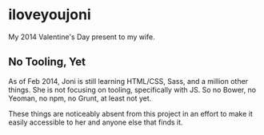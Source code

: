 # iloveyoujoni

My 2014 Valentine's Day present to my wife.

## No Tooling, Yet

As of Feb 2014, Joni is still learning HTML/CSS, Sass, and a million other things. She is not focusing on tooling, specifically with JS. So no Bower, no Yeoman, no npm, no Grunt, at least not yet.

These things are noticeably absent from this project in an effort to make it easily accessible to her and anyone else that finds it. 